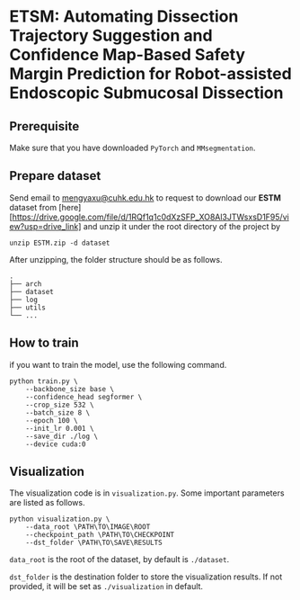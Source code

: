 # ETSM: Automating Dissection Trajectory Suggestion and Confidence Map-Based Safety Margin Prediction for Robot-assisted Endoscopic Submucosal Dissection

## Prerequisite

Make sure that you have downloaded `PyTorch` and `MMsegmentation`.

## Prepare dataset
Send email to mengyaxu@cuhk.edu.hk to request to download our **ESTM** dataset from [here][https://drive.google.com/file/d/1RQf1q1c0dXzSFP_XO8Al3JTWsxsD1F95/view?usp=drive_link] and unzip it under the root directory of the project by

```shell
unzip ESTM.zip -d dataset
```

After unzipping, the folder structure should be as follows.

```tree
.
├── arch
├── dataset
├── log
├── utils
└── ...
```

## How to train

if you want to train the model, use the following command.

```shell
python train.py \
    --backbone_size base \
    --confidence_head segformer \
    --crop_size 532 \
    --batch_size 8 \
    --epoch 100 \
    --init_lr 0.001 \
    --save_dir ./log \
    --device cuda:0 
```

## Visualization

The visualization code is in `visualization.py`. Some important parameters are listed as follows.

```shell
python visualization.py \
    --data_root \PATH\TO\IMAGE\ROOT
    --checkpoint_path \PATH\TO\CHECKPOINT
    --dst_folder \PATH\TO\SAVE\RESULTS
```

`data_root` is the root of the dataset, by default is `./dataset`.

`dst_folder` is the destination folder to store the visualization results. If not provided, it will be set as `./visualization` in default.



